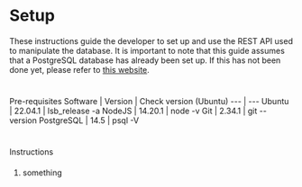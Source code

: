 Setup
======
####
These instructions guide the developer to set up 
and use the REST API used to manipulate the database.
It is important to note that this guide assumes that
a PostgreSQL database has already been set up.
If this has not been done yet, please
refer to [this website](https://www.digitalocean.com/community/tutorials/how-to-install-and-use-postgresql-on-ubuntu-20-04).
#
Pre-requisites
Software | Version | Check version (Ubuntu)
--- | --- 
Ubuntu | 22.04.1 | lsb_release -a
NodeJS | 14.20.1 | node -v
Git | 2.34.1 | git --version
PostgreSQL | 14.5 | psql -V

# 
Instructions
####
1. something